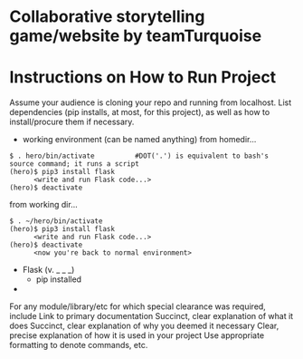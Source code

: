 # Collaborative storytelling game/website by teamTurquoise

# Instructions on How to Run Project 

Assume your audience is cloning your repo and running from localhost.
List dependencies (pip installs, at most, for this project), as well as how to install/procure them if necessary.
  - working environment (can be named anything)
        from homedir...

```$ python3 -m venv hero         #hero can be anything
$ . hero/bin/activate          #DOT('.') is equivalent to bash's source command; it runs a script
(hero)$ pip3 install flask
      <write and run Flask code...>
(hero)$ deactivate
```
from working dir...

```
$ . ~/hero/bin/activate
(hero)$ pip3 install flask
      <write and run Flask code...>
(hero)$ deactivate
      <now you're back to normal environment>
```
  - Flask (v. _ _ _)
    - pip installed
  - 
For any module/library/etc for which special clearance was required, include
Link to primary documentation
Succinct, clear explanation of what it does
Succinct, clear explanation of why you deemed it necessary
Clear, precise explanation of how it is used in your project
Use appropriate formatting to denote commands, etc.

